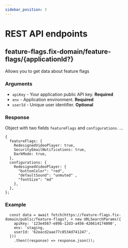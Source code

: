 ```yaml
---
sidebar_position: 3
---
```


# REST API endpoints

## feature-flags.fix-domain/feature-flags/{applicationId?}

Allows you to get data about feature flags

### Arguments

- `apiKey` - Your application public API key. **Required**
- `env` - Application environment. **Required**
- `userId` - Unique user identifier. **Optional**

### Response

Object with two fields `featureFlags` and `configurations`. ...

```
{
  featureFlags: {
    RedesignedVideoPlayer: true,
    SecurityEmailNotifications: true,
    DarkMode: true,
  },
  configurations: {
    RedesignedVideoPlayer: {
      "buttonColor": "red",
      "defaultSound": "unmuted" ,
      "fontSize": "md"
    },
  },
};
```

### Example

```
  const data = await fetch(https://feature-flags.fix-domain/public/feature-flags?, + new URLSearchParams({
    apiKey: '123e4567-e89b-12d3-a456-426614174000',
    env: 'staging,
    userId: '62eacd2aae77c8534d741247',
  }))
    .then((response) => response.json());
```
